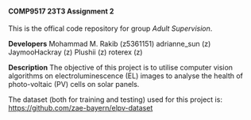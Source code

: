 #### COMP9517 23T3 Assignment 2

This is the offical code repository for group *Adult Supervision*.

**Developers**
Mohammad M. Rakib (z5361151)
adrianne_sun (z)
JaymooHackray (z)
Plushii (z)
roterex (z)

**Description**
The objective of this project is to utilise computer vision algorithms on electroluminescence (EL) images to analyse the health of photo-voltaic (PV) cells on solar panels.

The dataset (both for training and testing) used for this project is: https://github.com/zae-bayern/elpv-dataset
